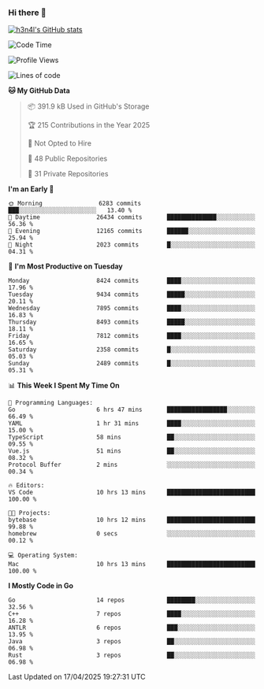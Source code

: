 ### Hi there 👋

[![h3n4l's GitHub stats](https://github-readme-stats.vercel.app/api?username=h3n4l&count_private=true&show_icons=true&theme=radical)](https://github.com/h3n4l/github-readme-stats)

<!--START_SECTION:waka-->
![Code Time](http://img.shields.io/badge/Code%20Time-2%2C147%20hrs%2021%20mins-blue)

![Profile Views](http://img.shields.io/badge/Profile%20Views-11-blue)

![Lines of code](https://img.shields.io/badge/From%20Hello%20World%20I%27ve%20Written-15.8%20million%20lines%20of%20code-blue)

**🐱 My GitHub Data** 

> 📦 391.9 kB Used in GitHub's Storage 
 > 
> 🏆 215 Contributions in the Year 2025
 > 
> 🚫 Not Opted to Hire
 > 
> 📜 48 Public Repositories 
 > 
> 🔑 31 Private Repositories 
 > 
**I'm an Early 🐤** 

```text
🌞 Morning                6283 commits        ███░░░░░░░░░░░░░░░░░░░░░░   13.40 % 
🌆 Daytime                26434 commits       ██████████████░░░░░░░░░░░   56.36 % 
🌃 Evening                12165 commits       ██████░░░░░░░░░░░░░░░░░░░   25.94 % 
🌙 Night                  2023 commits        █░░░░░░░░░░░░░░░░░░░░░░░░   04.31 % 
```
📅 **I'm Most Productive on Tuesday** 

```text
Monday                   8424 commits        ████░░░░░░░░░░░░░░░░░░░░░   17.96 % 
Tuesday                  9434 commits        █████░░░░░░░░░░░░░░░░░░░░   20.11 % 
Wednesday                7895 commits        ████░░░░░░░░░░░░░░░░░░░░░   16.83 % 
Thursday                 8493 commits        █████░░░░░░░░░░░░░░░░░░░░   18.11 % 
Friday                   7812 commits        ████░░░░░░░░░░░░░░░░░░░░░   16.65 % 
Saturday                 2358 commits        █░░░░░░░░░░░░░░░░░░░░░░░░   05.03 % 
Sunday                   2489 commits        █░░░░░░░░░░░░░░░░░░░░░░░░   05.31 % 
```


📊 **This Week I Spent My Time On** 

```text
💬 Programming Languages: 
Go                       6 hrs 47 mins       █████████████████░░░░░░░░   66.49 % 
YAML                     1 hr 31 mins        ████░░░░░░░░░░░░░░░░░░░░░   15.00 % 
TypeScript               58 mins             ██░░░░░░░░░░░░░░░░░░░░░░░   09.55 % 
Vue.js                   51 mins             ██░░░░░░░░░░░░░░░░░░░░░░░   08.32 % 
Protocol Buffer          2 mins              ░░░░░░░░░░░░░░░░░░░░░░░░░   00.34 % 

🔥 Editors: 
VS Code                  10 hrs 13 mins      █████████████████████████   100.00 % 

🐱‍💻 Projects: 
bytebase                 10 hrs 12 mins      █████████████████████████   99.88 % 
homebrew                 0 secs              ░░░░░░░░░░░░░░░░░░░░░░░░░   00.12 % 

💻 Operating System: 
Mac                      10 hrs 13 mins      █████████████████████████   100.00 % 
```

**I Mostly Code in Go** 

```text
Go                       14 repos            ████████░░░░░░░░░░░░░░░░░   32.56 % 
C++                      7 repos             ████░░░░░░░░░░░░░░░░░░░░░   16.28 % 
ANTLR                    6 repos             ███░░░░░░░░░░░░░░░░░░░░░░   13.95 % 
Java                     3 repos             ██░░░░░░░░░░░░░░░░░░░░░░░   06.98 % 
Rust                     3 repos             ██░░░░░░░░░░░░░░░░░░░░░░░   06.98 % 
```




 Last Updated on 17/04/2025 19:27:31 UTC
<!--END_SECTION:waka-->

